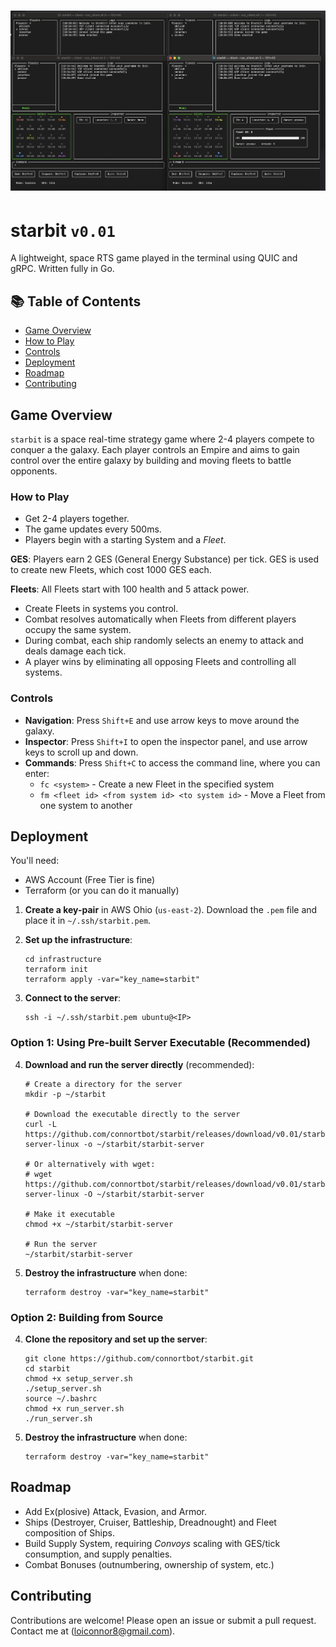 # ![Starbit](./screenshots/06.png)
# starbit `v0.01`
A lightweight, space RTS game played in the terminal using QUIC and gRPC.
Written fully in Go.

## 📚 Table of Contents
- [Game Overview](#game-overview)
- [How to Play](#how-to-play)
- [Controls](#controls)
- [Deployment](#deployment)
- [Roadmap](#roadmap)
- [Contributing](#contributing)

## Game Overview
`starbit` is a space real-time strategy game where 2-4 players compete to conquer a the galaxy. Each player controls an Empire and aims to gain control over the entire galaxy by building and moving fleets to battle opponents.

### How to Play
- Get 2-4 players together.
- The game updates every 500ms.
- Players begin with a starting System and a *Fleet*.

**GES**:
Players earn 2 GES (General Energy Substance) per tick. GES is used to create new Fleets, which cost 1000 GES each.

**Fleets**: All Fleets start with 100 health and 5 attack power.
- Create Fleets in systems you control.
- Combat resolves automatically when Fleets from different players occupy the same system.
- During combat, each ship randomly selects an enemy to attack and deals damage each tick.
- A player wins by eliminating all opposing Fleets and controlling all systems.

### Controls
- **Navigation**: Press `Shift+E` and use arrow keys to move around the galaxy.
- **Inspector**: Press `Shift+I` to open the inspector panel, and use arrow keys to scroll up and down.
- **Commands**: Press `Shift+C` to access the command line, where you can enter:
  - `fc <system>` - Create a new Fleet in the specified system
  - `fm <fleet id> <from system id> <to system id>` - Move a Fleet from one system to another

## Deployment
You'll need:
- AWS Account (Free Tier is fine)
- Terraform (or you can do it manually)

1. **Create a key-pair** in AWS Ohio (`us-east-2`). Download the `.pem` file and place it in `~/.ssh/starbit.pem`.

2. **Set up the infrastructure**:
   ```shell
   cd infrastructure
   terraform init
   terraform apply -var="key_name=starbit"
   ```

3. **Connect to the server**:
   ```shell
   ssh -i ~/.ssh/starbit.pem ubuntu@<IP>
   ```

### Option 1: Using Pre-built Server Executable (Recommended)

4. **Download and run the server directly** (recommended):
   ```shell
   # Create a directory for the server
   mkdir -p ~/starbit
   
   # Download the executable directly to the server
   curl -L https://github.com/connortbot/starbit/releases/download/v0.01/starbit-server-linux -o ~/starbit/starbit-server
   
   # Or alternatively with wget:
   # wget https://github.com/connortbot/starbit/releases/download/v0.01/starbit-server-linux -O ~/starbit/starbit-server
   
   # Make it executable
   chmod +x ~/starbit/starbit-server
   
   # Run the server
   ~/starbit/starbit-server
   ```
5. **Destroy the infrastructure** when done:
   ```shell
   terraform destroy -var="key_name=starbit"
   ```

### Option 2: Building from Source

4. **Clone the repository and set up the server**:
   ```shell
   git clone https://github.com/connortbot/starbit.git
   cd starbit
   chmod +x setup_server.sh
   ./setup_server.sh
   source ~/.bashrc
   chmod +x run_server.sh
   ./run_server.sh
   ```

5. **Destroy the infrastructure** when done:
   ```shell
   terraform destroy -var="key_name=starbit"
   ```

## Roadmap
- Add Ex(plosive) Attack, Evasion, and Armor.
- Ships (Destroyer, Cruiser, Battleship, Dreadnought) and Fleet composition of Ships.
- Build Supply System, requiring *Convoys* scaling with GES/tick consumption, and supply penalties.
- Combat Bonuses (outnumbering, ownership of system, etc.)

## Contributing
Contributions are welcome! Please open an issue or submit a pull request.
Contact me at (loiconnor8@gmail.com).